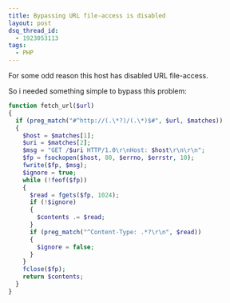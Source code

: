 ```yaml
---
title: Bypassing URL file-access is disabled
layout: post
dsq_thread_id:
  - 1923053113
tags:
  - PHP
---
```

For some odd reason this host has disabled URL file-access.
  
So i needed something simple to bypass this problem:

```php
function fetch_url($url)
{     
  if (preg_match("#^http://(.\*?)/(.\*)$#", $url, $matches))    
  {
    $host = $matches[1];       
    $uri = $matches[2];       
    $msg = "GET /$uri HTTP/1.0\r\nHost: $host\r\n\r\n";
    $fp = fsockopen($host, 80, $errno, $errstr, 10);
    fwrite($fp, $msg);         
    $ignore = true;        
    while (!feof($fp))        
    {            
      $read = fgets($fp, 1024);
      if (!$ignore)            
      {     
        $contents .= $read;            
      }
      if (preg_match("^Content-Type: .*?\r\n", $read))          
      {                
        $ignore = false;          
      }        
    }
    fclose($fp);
    return $contents;    
  }
}
```
